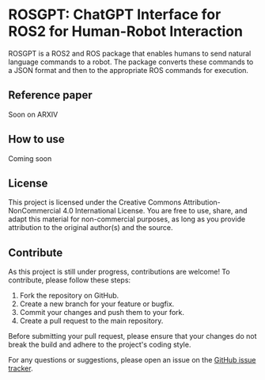 # ROSGPT: ChatGPT Interface for ROS2 for Human-Robot Interaction

ROSGPT is a ROS2 and ROS package that enables humans to send natural language commands to a robot. The package converts these commands to a JSON format and then to the appropriate ROS commands for execution.

## Reference paper

Soon on ARXIV

## How to use

Coming soon


## License

This project is licensed under the Creative Commons Attribution-NonCommercial 4.0 International License. You are free to use, share, and adapt this material for non-commercial purposes, as long as you provide attribution to the original author(s) and the source.

## Contribute

As this project is still under progress, contributions are welcome! To contribute, please follow these steps:

1. Fork the repository on GitHub.
2. Create a new branch for your feature or bugfix.
3. Commit your changes and push them to your fork.
4. Create a pull request to the main repository.

Before submitting your pull request, please ensure that your changes do not break the build and adhere to the project's coding style.

For any questions or suggestions, please open an issue on the [GitHub issue tracker](https://github.com/aniskoubaa/rosgpt/issues).


